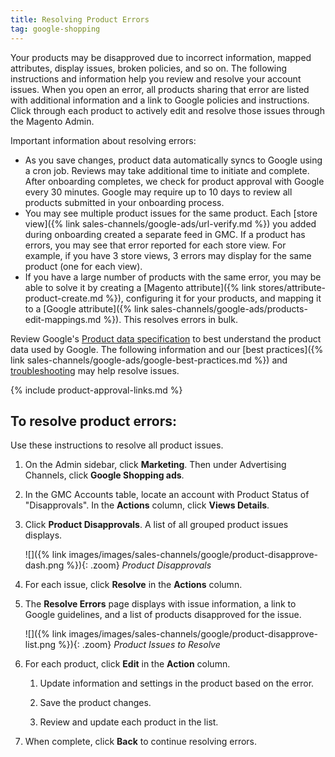 ```yaml
---
title: Resolving Product Errors
tag: google-shopping
---
```



Your products may be disapproved due to incorrect information, mapped attributes, display issues, broken policies, and so on. The following instructions and information help you review and resolve your account issues. When you open an error, all products sharing that error are listed with additional information and a link to Google policies and instructions. Click through each product to actively edit and resolve those issues through the Magento Admin.

Important information about resolving errors:

* As you save changes, product data automatically syncs to Google using a cron job. Reviews may take additional time to initiate and complete. After onboarding completes, we check for product approval with Google every 30 minutes. Google may require up to 10 days to review all products submitted in your onboarding process.
* You may see multiple product issues for the same product. Each [store view]({% link sales-channels/google-ads/url-verify.md %}) you added during onboarding created a separate feed in GMC. If a product has errors, you may see that error reported for each store view. For example, if you have 3 store views, 3 errors may display for the same product (one for each view).
* If you have a large number of products with the same error, you may be able to solve it by creating a [Magento attribute]({% link stores/attribute-product-create.md %}), configuring it for your products, and mapping it to a [Google attribute]({% link sales-channels/google-ads/products-edit-mappings.md %}). This resolves errors in bulk.

Review Google's [Product data specification][1] to best understand the product data used by Google. The following information and our [best practices]({% link sales-channels/google-ads/google-best-practices.md %}) and [troubleshooting][2] may help resolve issues.

{% include product-approval-links.md %}

## To resolve product errors:

Use these instructions to resolve all product issues.

1. On the Admin sidebar, click **Marketing**. Then under Advertising Channels, click **Google Shopping ads**.

1. In the GMC Accounts table, locate an account with Product Status of "Disapprovals". In the **Actions** column, click **Views Details**.

1. Click **Product Disapprovals**. A list of all grouped product issues displays.

    ![]({% link images/images/sales-channels/google/product-disapprove-dash.png %}){: .zoom}
    *Product Disapprovals*

1. For each issue, click **Resolve** in the **Actions** column.

1. The **Resolve Errors** page displays with issue information, a link to Google guidelines, and a list of products disapproved for the issue.

    ![]({% link images/images/sales-channels/google/product-disapprove-list.png %}){: .zoom}
    *Product Issues to Resolve*

1. For each product, click **Edit** in the **Action** column.

   1. Update information and settings in the product based on the error.

   1. Save the product changes.

   1. Review and update each product in the list.

1. When complete, click **Back** to continue resolving errors.

[1]: https://support.google.com/merchants/answer/7052112
[2]: https://support.magento.com/hc/en-us/articles/360026926371
